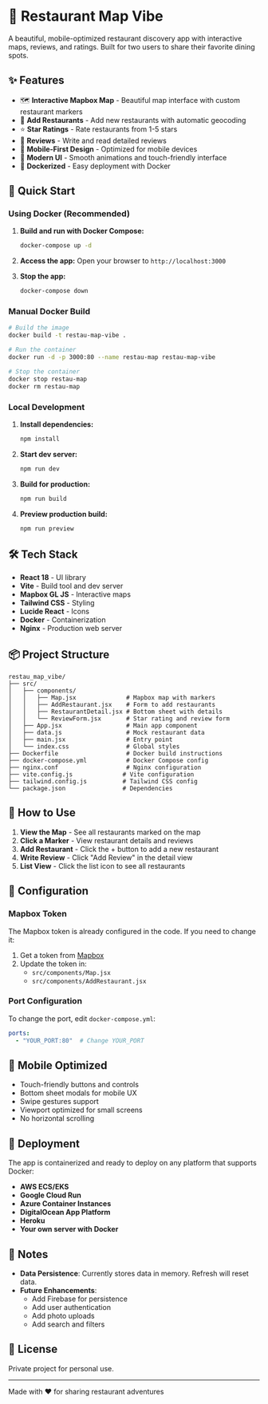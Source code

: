 # 🍴 Restaurant Map Vibe

A beautiful, mobile-optimized restaurant discovery app with interactive maps, reviews, and ratings. Built for two users to share their favorite dining spots.

## ✨ Features

- 🗺️ **Interactive Mapbox Map** - Beautiful map interface with custom restaurant markers
- 📍 **Add Restaurants** - Add new restaurants with automatic geocoding
- ⭐ **Star Ratings** - Rate restaurants from 1-5 stars
- 💬 **Reviews** - Write and read detailed reviews
- 📱 **Mobile-First Design** - Optimized for mobile devices
- 🎨 **Modern UI** - Smooth animations and touch-friendly interface
- 🐳 **Dockerized** - Easy deployment with Docker

## 🚀 Quick Start

### Using Docker (Recommended)

1. **Build and run with Docker Compose:**
   ```bash
   docker-compose up -d
   ```

2. **Access the app:**
   Open your browser to `http://localhost:3000`

3. **Stop the app:**
   ```bash
   docker-compose down
   ```

### Manual Docker Build

```bash
# Build the image
docker build -t restau-map-vibe .

# Run the container
docker run -d -p 3000:80 --name restau-map restau-map-vibe

# Stop the container
docker stop restau-map
docker rm restau-map
```

### Local Development

1. **Install dependencies:**
   ```bash
   npm install
   ```

2. **Start dev server:**
   ```bash
   npm run dev
   ```

3. **Build for production:**
   ```bash
   npm run build
   ```

4. **Preview production build:**
   ```bash
   npm run preview
   ```

## 🛠️ Tech Stack

- **React 18** - UI library
- **Vite** - Build tool and dev server
- **Mapbox GL JS** - Interactive maps
- **Tailwind CSS** - Styling
- **Lucide React** - Icons
- **Docker** - Containerization
- **Nginx** - Production web server

## 📦 Project Structure

```
restau_map_vibe/
├── src/
│   ├── components/
│   │   ├── Map.jsx              # Mapbox map with markers
│   │   ├── AddRestaurant.jsx    # Form to add restaurants
│   │   ├── RestaurantDetail.jsx # Bottom sheet with details
│   │   └── ReviewForm.jsx       # Star rating and review form
│   ├── App.jsx                  # Main app component
│   ├── data.js                  # Mock restaurant data
│   ├── main.jsx                 # Entry point
│   └── index.css                # Global styles
├── Dockerfile                   # Docker build instructions
├── docker-compose.yml           # Docker Compose config
├── nginx.conf                   # Nginx configuration
├── vite.config.js              # Vite configuration
├── tailwind.config.js          # Tailwind CSS config
└── package.json                # Dependencies
```

## 🎯 How to Use

1. **View the Map** - See all restaurants marked on the map
2. **Click a Marker** - View restaurant details and reviews
3. **Add Restaurant** - Click the + button to add a new restaurant
4. **Write Review** - Click "Add Review" in the detail view
5. **List View** - Click the list icon to see all restaurants

## 🔧 Configuration

### Mapbox Token

The Mapbox token is already configured in the code. If you need to change it:

1. Get a token from [Mapbox](https://www.mapbox.com/)
2. Update the token in:
   - `src/components/Map.jsx`
   - `src/components/AddRestaurant.jsx`

### Port Configuration

To change the port, edit `docker-compose.yml`:
```yaml
ports:
  - "YOUR_PORT:80"  # Change YOUR_PORT
```

## 📱 Mobile Optimized

- Touch-friendly buttons and controls
- Bottom sheet modals for mobile UX
- Swipe gestures support
- Viewport optimized for small screens
- No horizontal scrolling

## 🚀 Deployment

The app is containerized and ready to deploy on any platform that supports Docker:

- **AWS ECS/EKS**
- **Google Cloud Run**
- **Azure Container Instances**
- **DigitalOcean App Platform**
- **Heroku**
- **Your own server with Docker**

## 📝 Notes

- **Data Persistence**: Currently stores data in memory. Refresh will reset data.
- **Future Enhancements**: 
  - Add Firebase for persistence
  - Add user authentication
  - Add photo uploads
  - Add search and filters

## 📄 License

Private project for personal use.

---

Made with ❤️ for sharing restaurant adventures
